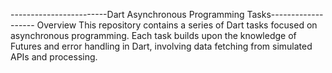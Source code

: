 ------------------------Dart Asynchronous Programming Tasks-------------------
Overview
This repository contains a series of Dart tasks focused on asynchronous programming. Each task builds upon the knowledge of Futures and error handling in Dart, involving data fetching from simulated APIs and processing.
